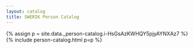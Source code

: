 ```yaml
---
layout: catalog
title: SWERIK Person Catalog
---
```

{% assign p = site.data._person-catalog.i-HsGsAzKWHQY5pjyAYNXAz7 %}
{% include person-catalog.html p=p %}

